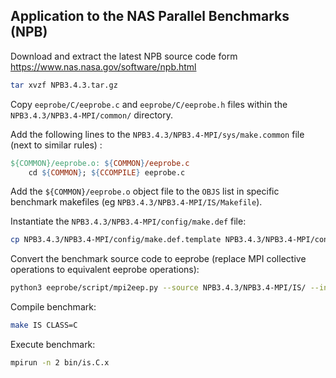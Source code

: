 

## Application to the NAS Parallel Benchmarks (NPB)

Download and extract the latest NPB source code form https://www.nas.nasa.gov/software/npb.html

```bash
tar xvzf NPB3.4.3.tar.gz
```

Copy `eeprobe/C/eeprobe.c` and `eeprobe/C/eeprobe.h` files within the `NPB3.4.3/NPB3.4-MPI/common/` directory.

Add the following lines to the `NPB3.4.3/NPB3.4-MPI/sys/make.common` file (next to similar rules) :

```Makefile
${COMMON}/eeprobe.o: ${COMMON}/eeprobe.c
	cd ${COMMON}; ${CCOMPILE} eeprobe.c
```

Add the `${COMMON}/eeprobe.o` object file to the `OBJS` list in specific benchmark makefiles (eg `NPB3.4.3/NPB3.4-MPI/IS/Makefile`).

Instantiate the `NPB3.4.3/NPB3.4-MPI/config/make.def` file:
```bash
cp NPB3.4.3/NPB3.4-MPI/config/make.def.template NPB3.4.3/NPB3.4-MPI/config/make.def
```

Convert the benchmark source code to eeprobe (replace MPI collective operations to equivalent eeprobe operations):
```bash
python3 eeprobe/script/mpi2eep.py --source NPB3.4.3/NPB3.4-MPI/IS/ --includepath "../common/"
```

Compile benchmark:
```bash
make IS CLASS=C
```

Execute benchmark:
```bash
mpirun -n 2 bin/is.C.x
```